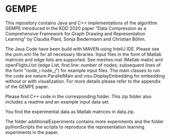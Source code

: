 # GEMPE
This repository contains Java and C++ implementations of the algorithm GEMPE introduced in the KDD 2020 paper "Data Compression as a Comprehensive Framework for Graph Drawing and Representation Learning" by Claudia Plant, Sonja Biedermann and Christian Böhm. 

The Java Code have been build with MAVEN using IntellJ IDE. Please see the pom.xml file for all necessary libraries. Input files in the form of Matlab matrices and edge lists are supported. See meshes.mat (Matlab matix) and openFlightJ.txt (edge List; first line: number of nodes; subsequent lines of the form "node_i node_j") for example input files. The main classes to run the code are nature.ParallelMain and visu.DisplayEmbedding for embedding without or with visualization. For more details please refer to the appendix of the GEMPE paper.

Please find C++ code in the corresponding folder. This zip folder also includes a readme and an example input data set.

You find the experimental data as Matlab matrices in data.zip.

The folder additionalExperiments contains more experiments and the folder pythonScripts the scripts to reproduce the representation learning experiments in the paper.
